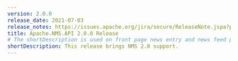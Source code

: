 ```yaml
---
version: 2.0.0
release_date: 2021-07-03
release_notes: https://issues.apache.org/jira/secure/ReleaseNote.jspa?projectId=12311201&version=12349543
title: Apache.NMS.API 2.0.0 Release
# The shortDescription is used on front page news entry and news feed pages
shortDescription: This release brings NMS 2.0 support.
---
```

